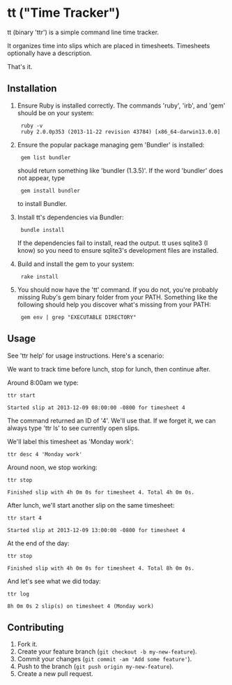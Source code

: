 # tt ("Time Tracker")

tt (binary 'ttr') is a simple command line time tracker.

It organizes time into slips which are placed in timesheets. Timesheets
optionally have a description.

That's it.

## Installation

1. Ensure Ruby is installed correctly. The commands 'ruby', 'irb', and 'gem' should be on your system:

        ruby -v
        ruby 2.0.0p353 (2013-11-22 revision 43784) [x86_64-darwin13.0.0]

2. Ensure the popular package managing gem 'Bundler' is installed:

        gem list bundler

   should return something like 'bundler (1.3.5)'. If the word 'bundler' does not appear, type

        gem install bundler

   to install Bundler.

3. Install tt's dependencies via Bundler:

        bundle install

   If the dependencies fail to install, read the output. tt uses sqlite3 (I know) so you need to
   ensure sqlite3's development files are installed.

4. Build and install the gem to your system:

        rake install

5. You should now have the 'tt' command. If you do not, you're probably missing Ruby's gem binary
   folder from your PATH. Something like the following should help you discover what's missing from
   your PATH:

        gem env | grep "EXECUTABLE DIRECTORY"

## Usage

See 'ttr help' for usage instructions. Here's a scenario:

We want to track time before lunch, stop for lunch, then continue after.

Around 8:00am we type:

    ttr start
    
    Started slip at 2013-12-09 08:00:00 -0800 for timesheet 4

The command returned an ID of '4'. We'll use that. If we forget it, we can always type 'ttr ls' to see
currently open slips.

We'll label this timesheet as 'Monday work':

    ttr desc 4 'Monday work'

Around noon, we stop working:

    ttr stop
    
    Finished slip with 4h 0m 0s for timesheet 4. Total 4h 0m 0s.

After lunch, we'll start another slip on the same timesheet:

    ttr start 4
    
    Started slip at 2013-12-09 13:00:00 -0800 for timesheet 4

At the end of the day:

    ttr stop
    
    Finished slip with 4h 0m 0s for timesheet 4. Total 8h 0m 0s.

And let's see what we did today:

    ttr log
    
    8h 0m 0s 2 slip(s) on timesheet 4 (Monday work)

## Contributing

1. Fork it.
2. Create your feature branch (`git checkout -b my-new-feature`).
3. Commit your changes (`git commit -am 'Add some feature'`).
4. Push to the branch (`git push origin my-new-feature`).
5. Create a new pull request.
